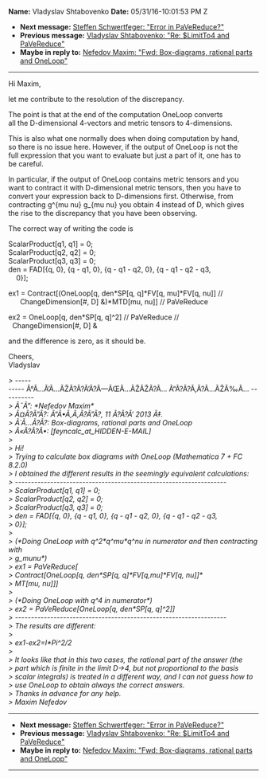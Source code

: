 **Name:** Vladyslav Shtabovenko
**Date:** 05/31/16-10:01:53 PM Z

  - **Next message:** [Steffen Schwertfeger: "Error in
    PaVeReduce?"](1081.html)
  - **Previous message:** [Vladyslav Shtabovenko: "Re: $LimitTo4 and
    PaVeReduce"](1079.html)
  - **Maybe in reply to:** [Nefedov Maxim: "Fwd: Box-diagrams, rational
    parts and OneLoop"](0733.html)

-----

Hi Maxim,  

let me contribute to the resolution of the discrepancy.  

The point is that at the end of the computation OneLoop converts  
all the D-dimensional 4-vectors and metric tensors to 4-dimensions.  

This is also what one normally does when doing computation by hand,  
so there is no issue here. However, if the output of OneLoop is not
the  
full expression that you want to evaluate but just a part of it, one has
to  
be careful.  

In particular, if the output of OneLoop contains metric tensors and
you  
want to contract it with D-dimensional metric tensors, then you have
to  
convert your expression back to D-dimensions first. Otherwise, from  
contracting g^{mu nu} g\_{mu nu} you obtain 4 instead of D, which
gives  
the rise to the discrepancy that you have been observing.  

The correct way of writing the code is  

ScalarProduct[q1, q1] = 0;  
ScalarProduct[q2, q2] = 0;  
ScalarProduct[q3, q3] = 0;  
den = FAD[{q, 0}, {q - q1, 0}, {q - q1 - q2, 0}, {q - q1 - q2 -
q3,  
    0}];  

ex1 = Contract[(OneLoop[q, den\*SP[q, q]\*FV[q,
mu]\*FV[q, nu]] //  
      ChangeDimension[\#, D] &)\*MTD[mu, nu]] //
PaVeReduce  

ex2 = OneLoop[q, den\*SP[q, q]^2] // PaVeReduce //  
  ChangeDimension[\#, D] &  

and the difference is zero, as it should be.  

Cheers,  
Vladyslav  

*\> -----*  
\----- Ã°Ã…Ã’Ã…ÃŽÃ?Ã?Ã’Ã?Ã—ÃŒÃ…ÃŽÃŽÃ?Ã… Ã“Ã?Ã?Ã‚Ã?Ã…ÃŽÃ‰Ã… ----------  
*\> Ã¯Ã”: \*Nefedov Maxim\**  
*\> Ã¤Ã?Ã”Ã?: Ã“Ã•Ã‚Ã‚Ã?Ã”Ã?, 11 Ã?Ã?Ã‘ 2013 Ã‡.*  
*\> Ã´Ã…Ã?Ã?: Box-diagrams, rational parts and OneLoop*  
*\> Ã«Ã?Ã?Ã•:
[feyncalc_at_HIDDEN-E-MAIL]*  
*\>*  
*\> Hi\!*  
*\> Trying to calculate box diagrams with OneLoop (Mathematica 7 + FC
8.2.0)*  
*\> I obtained the different results in the seemingly equivalent
calculations:*  
*\>
------------------------------------------------------------------*  
*\> ScalarProduct[q1, q1] = 0;*  
*\> ScalarProduct[q2, q2] = 0;*  
*\> ScalarProduct[q3, q3] = 0;*  
*\> den = FAD[{q, 0}, {q - q1, 0}, {q - q1 - q2, 0}, {q - q1 - q2 -
q3,*  
*\> 0}];*  
*\>*  
*\> (\*Doing OneLoop with q^2\*q^mu\*q^nu in numerator and then
contracting with*  
*\> g\_munu\*)*  
*\> ex1 = PaVeReduce[*  
*\> Contract[OneLoop[q, den\*SP[q,
q]\*FV[q,mu]\*FV[q, nu]]\**  
*\> MT[mu, nu]]]*  
*\>*  
*\> (\*Doing OneLoop with q^4 in numerator\*)*  
*\> ex2 = PaVeReduce[OneLoop[q, den\*SP[q,
q]^2]]*  
*\>
------------------------------------------------------------------*  
*\> The results are different:*  
*\>*  
*\> ex1-ex2=I\*Pi^2/2*  
*\>*  
*\> It looks like that in this two cases, the rational part of the
answer (the*  
*\> part which is finite in the limit D-\>4, but not proportional to the
basis*  
*\> scalar integrals) is treated in a different way, and I can not guess
how to*  
*\> use OneLoop to obtain always the correct answers.*  
*\> Thanks in advance for any help.*  
*\> Maxim Nefedov*  

-----

  - **Next message:** [Steffen Schwertfeger: "Error in
    PaVeReduce?"](1081.html)
  - **Previous message:** [Vladyslav Shtabovenko: "Re: $LimitTo4 and
    PaVeReduce"](1079.html)
  - **Maybe in reply to:** [Nefedov Maxim: "Fwd: Box-diagrams, rational
    parts and OneLoop"](0733.html)

-----

